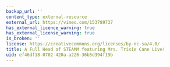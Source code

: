 ```yaml
---
backup_url: ''
content_type: external-resource
external_url: https://vimeo.com/153789737
has_external_licence_warning: true
has_external_license_warning: true
is_broken: ''
license: https://creativecommons.org/licenses/by-nc-sa/4.0/
title: A Full Head of STEAMM featuring Mrs. Trixie Cane Live!
uid: ef46df18-0702-420a-a226-36b5d394f19b
---
```


